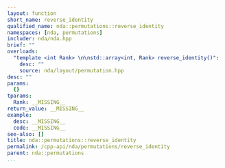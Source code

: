 ```yaml
---
layout: function
short_name: reverse_identity
qualified_name: nda::permutations::reverse_identity
namespaces: [nda, permutations]
includer: nda/nda.hpp
brief: ""
overloads:
  "template <int Rank> \n\nstd::array<int, Rank> reverse_identity()":
    desc: ""
    source: nda/layout/permutation.hpp
desc: ""
params:
  {}
tparams:
  Rank: __MISSING__
return_value: __MISSING__
example:
  desc: __MISSING__
  code: __MISSING__
see-also: []
title: nda::permutations::reverse_identity
permalink: /cpp-api/nda/permutations/reverse_identity
parent: nda::permutations
...
```


